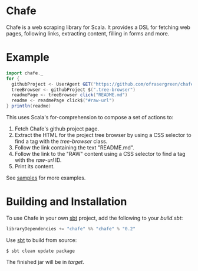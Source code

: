 Chafe
=====

Chafe is a web scraping library for Scala. It provides a DSL for fetching web
pages, following links, extracting content, filling in forms and more.

Example
=======

```scala
import chafe._
for {
  githubProject <- UserAgent GET("https://github.com/ofrasergreen/chafe")
  treeBrowser <- githubProject $(".tree-browser")
  readmePage <- treeBrowser click("README.md")
  readme <- readmePage click$("#raw-url")
} println(readme)
```

This uses Scala's for-comprehension to compose a set of actions to:

1. Fetch Chafe's github project page.
1. Extract the HTML for the project tree browser by using a CSS selector to
   find a tag with the *tree-browser* class.
1. Follow the link containing the text "README.md".
1. Follow the link to the "RAW" content using a CSS selector to find a tag
   with the *raw-url* ID.
1. Print its content.

See [samples](chafe/tree/master/samples) for more examples.

Building and Installation
=========================

To use Chafe in your own [sbt]("https://github.com/harrah/xsbt") project, add
the following to your *build.sbt*:

```scala
libraryDependencies += "chafe" %% "chafe" % "0.2"
```

Use [sbt]("https://github.com/harrah/xsbt") to build from source:

```
$ sbt clean update package
```

The finished jar will be in *target*.



